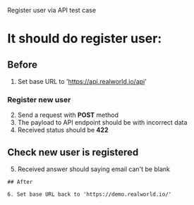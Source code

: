 Register user via API test case

# It should do register user:

## Before

1. Set base URL to 'https://api.realworld.io/api'

### Register new user

2. Send a request with **POST** method 
3. The payload to API endpoint should be with incorrect data
4. Received status should be **422**

## Check new user is registered

5. Received answer should saying email can't be blank
```
## After

6. Set base URL back to 'https://demo.realworld.io/'